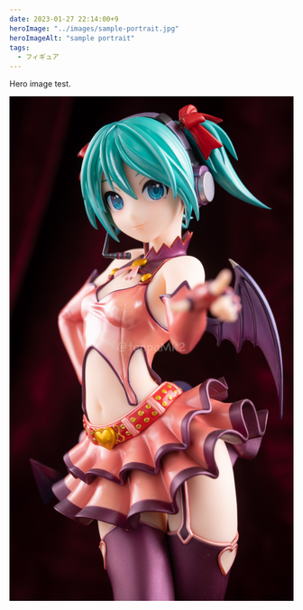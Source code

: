 ```yaml
---
date: 2023-01-27 22:14:00+9
heroImage: "../images/sample-portrait.jpg"
heroImageAlt: "sample portrait"
tags:
  - フィギュア
---
```


Hero image test.

![sample-portrait](../images/sample-portrait.jpg)

